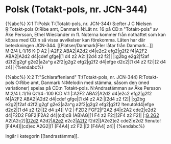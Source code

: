 # Polsk (Totakt-pols, nr. JCN-344)

{%abc%}
X:1
T:Polsk 
T:(Totakt-pols, nr. JCN-344)
S:efter J C Nielsen
R:Totakt-pols
O:Ribe amt, Danmark
N:Låt nr. 16 på CD:n "Totakt-pols" av Åke Persson, Ethel Wieslander m fl. Noterna kommer från nothäftet som kan köpas med CD:n så vissa avvikelser kan förekomma. Låten har där beteckningen JCN-344. [[Platser/Danmark|Fler låtar från Danmark...]]
M:2/4
L:1/16
K:D
A2 |:A2F2 ABA2|A2d2 d4|e2c2 efg2|g2f2 f4|A2F2 ABA2|A2d2 d4|cdef gfge|[1 d4 z2 A2:|[2d4 z2 f2]|
|:g2bg e2g2|f2af d2f2|g2gf g2e2|a2a^g a2f2|g2g2 efg2|g2f2 d4|efge d2c2|[1 d4 z2 f2:|[2 d4 z4]|
{%endabc%}


{%abc%}
X:2
T:"Schlaraffenland"
T:(Totakt-pols, nr. JCN-344)
R:Totakt-pols
O:Ribe amt, Danmark
N:Melodin med stämma, såsom den (med variationer) spelas på CD:n Totakt-pols.
N:Andrastämman av Åke Persson
M:2/4
L:1/16
Q:1/4=100
K:D
V:1
|:A2F2 ABA2|A2d2 d4|e2c2 efg2|g2f2 f4|A2F2 ABA2|A2d2 d4|cdef gfge|[1 d4 z2 A2:|[2d4 z2 f2]|
|:g2bg e2g2|f2af d2f2|g2gf g2e2|a2a^g a2f2|g2g2 efg2|g2f2 !tenuto!d4|efge d2c2|[1 d4 z2 f2:|[2 d4 z4]|
V:2
|:F2D2 FGF2|F2A2 d4|c2A2 cde2|e2d2 d4|F2D2 FGF2|F2A2 d4|(cd)cB (AB)AG|[1 F4 z2 F2:|[2F4 z2 F2]|
|:[G,2G2](BG) A2[A2c2]|[D2d2](fd) A2d2|[A2e2](ed) e2c2|[A2f2](fe) f2d2|[A2e2]e2 cde2|e2d2 !tenuto![F4A4]|(cd)ec A2G2|[1 [F4A4] z2 F2:|[2 [F4A4] z4]|
{%endabc%}

Ingår i kategorin [[!andrastämma]].

